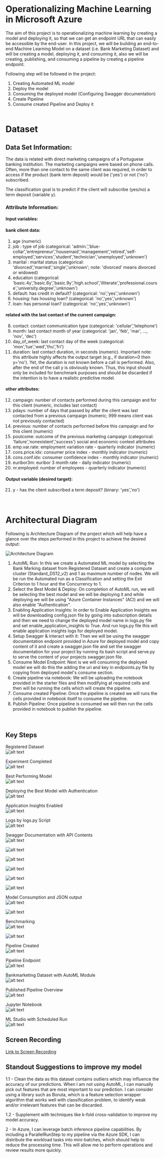 # Operationalizing Machine Learning in Microsoft Azure

The aim of this project is to operationalizing machine learning by creating a model and deploying it, so that we can get an endpoint URL that can easily be accessible by the end-user. In this project, we will be building an end-to-end Machine Learning Model on a dataset (i.e. Bank Marketing Dataset) and will be creating a model, deploying it, and consuming it, also we will be creating, publishing, and consuming a pipeline by creating a pipeline endpoint.

Following step will be followed in the project:

1. Creating Automated ML model
2. Deploy the model
3. Consuming the deployed model (Configuring Swagger documentation)
4. Create Pipeline
5. Consume created Pipeline and Deploy it <br /><br />

# Dataset
## Data Set Information:

The data is related with direct marketing campaigns of a Portuguese banking institution. The marketing campaigns were based on phone calls. Often, more than one contact to the same client was required, in order to access if the product (bank term deposit) would be ('yes') or not ('no') subscribed.

The classification goal is to predict if the client will subscribe (yes/no) a term deposit (variable y).

### Attribute Information:
#### Input variables:

#### bank client data:
1. age (numeric)
2. job : type of job (categorical: 'admin.','blue-collar','entrepreneur','housemaid','management','retired','self-employed','services','student','technician','unemployed','unknown')
3. marital : marital status (categorical: 'divorced','married','single','unknown'; note: 'divorced' means divorced or widowed)
4. education (categorical: 'basic.4y','basic.6y','basic.9y','high.school','illiterate','professional.course','university.degree','unknown')
5. default: has credit in default? (categorical: 'no','yes','unknown')
6. housing: has housing loan? (categorical: 'no','yes','unknown')
7. loan: has personal loan? (categorical: 'no','yes','unknown')

#### related with the last contact of the current campaign:
8. contact: contact communication type (categorical: 'cellular','telephone')
9. month: last contact month of year (categorical: 'jan', 'feb', 'mar', ..., 'nov', 'dec')
10. day_of_week: last contact day of the week (categorical: 'mon','tue','wed','thu','fri')
11. duration: last contact duration, in seconds (numeric). Important note: this attribute highly affects the output target (e.g., if duration=0 then y='no'). Yet, the duration is not known before a call is performed. Also, after the end of the call y is obviously known. Thus, this input should only be included for benchmark purposes and should be discarded if the intention is to have a realistic predictive model.
    
#### other attributes:
12. campaign: number of contacts performed during this campaign and for this client (numeric, includes last contact)
13. pdays: number of days that passed by after the client was last contacted from a previous campaign (numeric; 999 means client was not previously contacted)
14. previous: number of contacts performed before this campaign and for this client (numeric)
15. poutcome: outcome of the previous marketing campaign (categorical: 'failure','nonexistent','success')
social and economic context attributes
16. emp.var.rate: employment variation rate - quarterly indicator (numeric)
17. cons.price.idx: consumer price index - monthly indicator (numeric)
18. cons.conf.idx: consumer confidence index - monthly indicator (numeric)
19. euribor3m: euribor 3 month rate - daily indicator (numeric)
20. nr.employed: number of employees - quarterly indicator (numeric)
    
#### Output variable (desired target):
21. y - has the client subscribed a term deposit? (binary: 'yes','no')<br /><br /><br />


# Architectural Diagram
Following is Architecture Diagram of the project which will help have a glance over the steps performed in this project to achieve the desired output:

![Architecture Diagram](rainelimages/ArchitectureDiagram.png?raw=true)

1. AutoML Run: In this we create a Automated ML model by selecting the Bank Marking dataset from Registered Dataset and create a compute cluster (Standard_DS12_v2) and 1 as maximum number of nodes. We will be run the Automated run as a Classification and setting the Exit Criterion to 1 hour and the Concurrency to 1.
2. Select the Best Model & Deploy: On completion of AutoML run, we will be selecting the best model and we will be deploying it and while deploying we will be using "Azure Container Instances" (ACI) and we will also enable "Authentication".
3. Enabling Application Insights: In order to Enable Application Insights we will be downloading config.json file by going into subscription details and then we need to change the deployed model name in logs.py file and set enable_application_insights to True. And run logs.py file this will enable application insights logs for deployed model.
4. Setup Swagger & interact with it: Then we will be using the swagger documentation endpoint provided in Azure for deployed model and copy content of it and create a swagger.json file and set the swagger documentation for your project by running its bash script and serve.py to serve the content of your projects swagger.json file.
5. Consume Model Endpoint: Next is we will consuming the deployed model we will do this the adding the uri and key in endpoints.py file by copying from deployed model's consume section.
6. Create pipeline via notebook: We will be uploading the notebook provided in the starter files and then modifying at required cells and then will be running the cells which will create the pipeline.
7. Consume created Pipeline: Once the pipeline is created we will runs the cells provided in notebook itself to consume the pipeline.
8. Publish Pipeline: Once pipeline is consumed we will then run the cells provided in notebook to publish the pipeline.<br /><br /><br />


## Key Steps
Registered Dataset\
![alt text](rainelimages/dataset.jpg?raw=true)

Experiment Completed\
![alt text](rainelimages/experimentoconcluido.jpg?raw=true)

Best Performing Model\
![alt text](rainelimages/bestmodel.jpg?raw=true)

Deploying the Best Model with Authentication\
![alt text](rainelimages/deploy.jpg?raw=true)

Application Insights Enabled\
![alt text](rainelimages/appinstrue.jpg?raw=true)

Logs by logs.py Script\
![alt text](rainelimages/logs.jpg?raw=true)

Swagger Documentation with API Contents\
![alt text](rainelimages/swagger1.jpg?raw=true)

![alt text](rainelimages/swagger2.jpg?raw=true)

![alt text](rainelimages/swagger3.jpg?raw=true)

![alt text](rainelimages/swagger4.jpg?raw=true)

![alt text](rainelimages/swagger5.jpg?raw=true)

![alt text](rainelimages/swagger6.jpg?raw=true)

Model Consumption and JSON output\
![alt text](rainelimages/endpointpy.jpg?raw=true)

![alt text](rainelimages/json.jpg?raw=true)

Benchmarking\
![alt text](rainelimages/apachebenchmark1.jpg?raw=true)

![alt text](rainelimages/apachebenchmark2.jpg?raw=true)

Pipeline Created\
![alt text](rainelimages/pipelinecriadoeendpoint.jpg?raw=true)

Pipeline Endpoint\
![alt text](rainelimages/endpoint.jpg?raw=true)

Bankmarketing Dataset with AutoML Module\
![alt text](rainelimages/datasetandautoml.jpg?raw=true)

Published Pipeline Overview\
![alt text](rainelimages/pipelinerestactive.jpg?raw=true)

Jupyter Notebook\
![alt text](rainelimages/runcomplete.jpg?raw=true)

ML Studio with Scheduled Run\
![alt text](rainelimages/restendpoint.jpg?raw=true)


## Screen Recording
[Link to Screen Recording](https://www.youtube.com/watch?v=KMW5_XrTePU/view?usp=sharing?usp=sharing)

## Standout Suggestions to improve my model
  1.1 - Clean the data as this dataset contains outliers which may influence the accuracy of our predictions. When I am not using AutoML, I can manually pick out features that are most important to our prediction. I can consider using a library such as Boruta, which is a feature selection wrapper algorithm that works well with classification problem, to identify weak and/or irrelevant features that can be discarded.
  
  1.2 - Supplement with techniques like k-fold cross-validation to improve my model accuracy.

  2 - In Azure, I can leverage batch inference pipeline capabilities. By including a ParallelRunStep to my pipeline via the Azure SDK, I can distribute the workload tasks into mini-batches, which should help to reduce the processing time. This will allow me to perform operations and review results more quickly.
